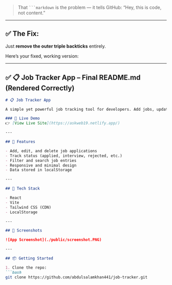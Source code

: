 
> That ` ```markdown ` is the problem — it tells GitHub: “Hey, this is code, not content.”

---

## ✅ The Fix:
Just **remove the outer triple backticks** entirely.

Here’s your fixed, working version:

---

## ✅ 📋 Job Tracker App – Final README.md (Rendered Correctly)

```md
# 📋 Job Tracker App

A simple yet powerful job tracking tool for developers. Add jobs, update status, and stay organized in your job hunt journey. Built with React and Tailwind CSS.

### 🔗 Live Demo
👉 [View Live Site](https://askweb19.netlify.app/)

---

## 🚀 Features

- Add, edit, and delete job applications  
- Track status (applied, interview, rejected, etc.)  
- Filter and search job entries  
- Responsive and minimal design  
- Data stored in localStorage  

---

## 🧰 Tech Stack

- React  
- Vite  
- Tailwind CSS (CDN)  
- LocalStorage  

---

## 📸 Screenshots

![App Screenshot](./public/screenshot.PNG)

---

## 📦 Getting Started

1. Clone the repo:
```bash
git clone https://github.com/abdulsalamkhan441/job-tracker.git
